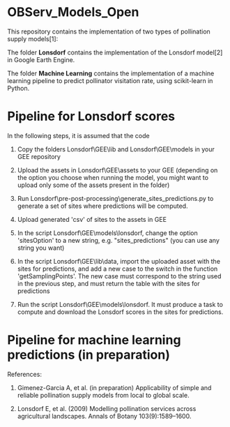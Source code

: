 # OBServ_Models_Open

This repository contains the implementation of two types of pollination supply models[1]:

The folder **Lonsdorf** contains the implementation of the Lonsdorf model[2] in Google Earth Engine.

The folder **Machine Learning** contains the implementation of a machine learning pipeline to predict pollinator visitation rate, using scikit-learn in Python.

# Pipeline for Lonsdorf scores
In the following steps, it is assumed that the code
1. Copy the folders Lonsdorf\GEE\lib and Lonsdorf\GEE\models in your GEE repository

2. Upload the assets in Lonsdorf\GEE\assets to your GEE (depending on the option you choose when running the model, you might want to upload only some of the assets present in the folder)

3. Run Lonsdorf\pre-post-processing\generate_sites_predictions.py to generate a set of sites where predictions will be computed.

4. Upload generated 'csv' of sites to the assets in GEE

5. In the script Lonsdorf\GEE\models\lonsdorf, change the option 'sitesOption' to a new string, e.g. "sites_predictions" (you can use any string you want)

6. In the script Lonsdorf\GEE\lib\data, import the uploaded asset with the sites for predictions, and add a new case to the switch in the function 'getSamplingPoints'. The new case must correspond to the string used in the previous step, and must return the table with the sites for predictions

7. Run the script Lonsdorf\GEE\models\lonsdorf. It must produce a task to compute and download the Lonsdorf scores in the sites for predictions.

# Pipeline for machine learning predictions (in preparation)


References:

1) Gimenez-Garcia A, et al. (in preparation) Applicability of simple and reliable pollination supply models from local to global scale.

2) Lonsdorf E, et al. (2009) Modelling pollination services across agricultural landscapes. Annals of Botany 103(9):1589–1600.

